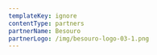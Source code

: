 ```yaml
---
templateKey: ignore
contentType: partners
partnerName: Besouro
partnerLogo: /img/besouro-logo-03-1.png
---
```

